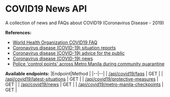 # COVID19 News API

A collection of news and FAQs about COVID19 (Coronavirus Disease - 2019)

**References:**

- [World Health Organization COVID19 FAQ](https://www.who.int/news-room/q-a-detail/q-a-coronaviruses)
- [Coronavirus disease (COVID-19) situation reports](https://www.who.int/emergencies/diseases/novel-coronavirus-2019/situation-reports/)
- [Coronavirus disease (COVID-19) advice for the public](https://www.who.int/emergencies/diseases/novel-coronavirus-2019/advice-for-public)
- [Coronavirus disease (COVID-19) news](https://www.who.int/emergencies/diseases/novel-coronavirus-2019/media-resources/news)
- [Police 'control points' across Metro Manila during community quarantine](https://news.abs-cbn.com/news/03/15/20/list-police-control-points-across-metro-manila-during-community-quarantine)

**Available endpoints:**
|Endpoint|Method |
|--|--|
| [/api/covid19/faqs](http://covid19-news.herokuapp.com/api/covid19/faqs) | GET |
| [/api/covid19/latest-situations](http://covid19-news.herokuapp.com/api/covid19/latest-situations) | GET |
| [/api/covid19/protective-measures](http://covid19-news.herokuapp.com/api/covid19/protective-measures) | GET |
| [/api/covid19/news](http://covid19-news.herokuapp.com/api/covid19/news) | GET |
| [/api/covid19/metro-manila-checkpoints](http://covid19-news.herokuapp.com/api/covid19/metro-manila-checkpoints) | GET |
